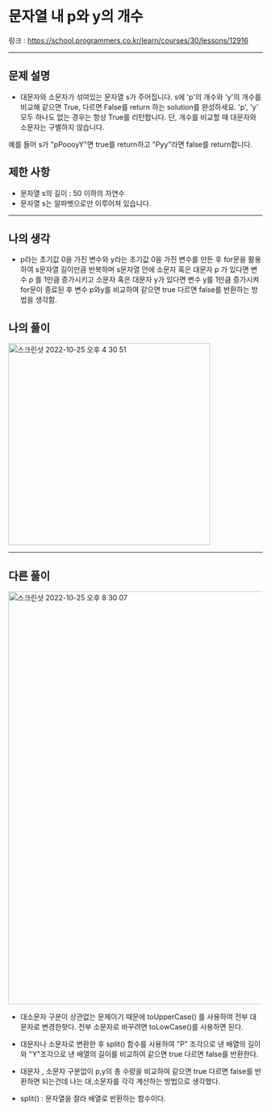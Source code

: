 # 문자열 내 p와 y의 개수

링크 : https://school.programmers.co.kr/learn/courses/30/lessons/12916

---

## 문제 설명

- 대문자와 소문자가 섞여있는 문자열 s가 주어집니다. s에 'p'의 개수와 'y'의 개수를 비교해 같으면 True, 다르면 False를 return 하는 solution를 완성하세요. 'p', 'y' 모두 하나도 없는 경우는 항상 True를 리턴합니다. 단, 개수를 비교할 때 대문자와 소문자는 구별하지 않습니다.

예를 들어 s가 "pPoooyY"면 true를 return하고 "Pyy"라면 false를 return합니다.

## 제한 사항

- 문자열 s의 길이 : 50 이하의 자연수
- 문자열 s는 알파벳으로만 이루어져 있습니다.

---

## 나의 생각

- p라는 초기값 0을 가진 변수와 y라는 초기값 0을 가진 변수를 만든 후 for문을 활용하여 s문자열 길이만큼 반복하며 s문자열 안에 소문자 혹은 대문자 p 가 있다면 변수 p 를 1만큼 증가시키고 소문자 혹은 대문자 y가 있다면 변수 y를 1만큼 증가시켜 for문이 종료된 후 변수 p와y를 비교하여 같으면 true 다르면 false를 반환하는 방법을 생각함.

## 나의 풀이

<img width="400" alt="스크린샷 2022-10-25 오후 4 30 51" src="https://user-images.githubusercontent.com/94230809/197711149-999bbb0b-c1fd-4d87-bb39-b77846e51ca6.png">

---

## 다른 풀이

<img width="819" alt="스크린샷 2022-10-25 오후 8 30 07" src="https://user-images.githubusercontent.com/94230809/197767469-fc5aa688-965a-4b42-86a6-95d04665879a.png">

- 대소문자 구분이 상관없는 문제이기 때문에 toUpperCase() 를 사용하여 전부 대문자로 변경한햣다. 전부 소문자로 바꾸려면 toLowCase()를 사용하면 된다.

- 대문자나 소문자로 변환한 후 split() 함수를 사용하여 "P" 조각으로 낸 배열의 길이와 "Y"조각으로 낸 배열의 길이를 비교하여 같으면 true 다르면 false를 반환한다.

- 대문자 , 소문자 구분없이 p,y의 총 수량을 비교하여 같으면 true 다르면 false를 반환하면 되는건데 나는 대,소문자를 각각 계산하는 방법으로 생각했다.

- split() : 문자열을 잘라 배열로 반환하는 함수이다.

